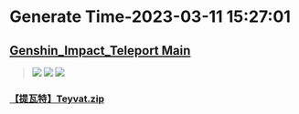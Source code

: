 # Generate Time-2023-03-11 15:27:01

## [Genshin_Impact_Teleport Main](https://github.com/Sam5440/Genshin_Impact_Teleport)

>![](https://komarev.com/ghpvc/?username=done439)
>![](https://komarev.com/ghpvc/?username=done438)
>![](https://komarev.com/ghpvc/?username=done437)

### [【提瓦特】Teyvat.zip](https://raw.githubusercontent.com/Sam5440/Genshin_Impact_Teleport/download/AutoGeneratePoint/Points%28SortByItemKind%29%5Bver3.4%5D%5Bcn-en%5D%5B2023-01-18%5D/%E3%80%90Test%E3%80%91Teleport%20ALL%5Bv3.4%5D%5BAL-15M%5D%5B2023-01-18%5D/%E3%80%90%E5%8A%A8%E7%89%A9%E3%80%91Animal/%E3%80%90%E9%A3%9E%E8%9B%87%E3%80%91FlyingSerpent/%E3%80%90%E6%8F%90%E7%93%A6%E7%89%B9%E3%80%91Teyvat.zip)

